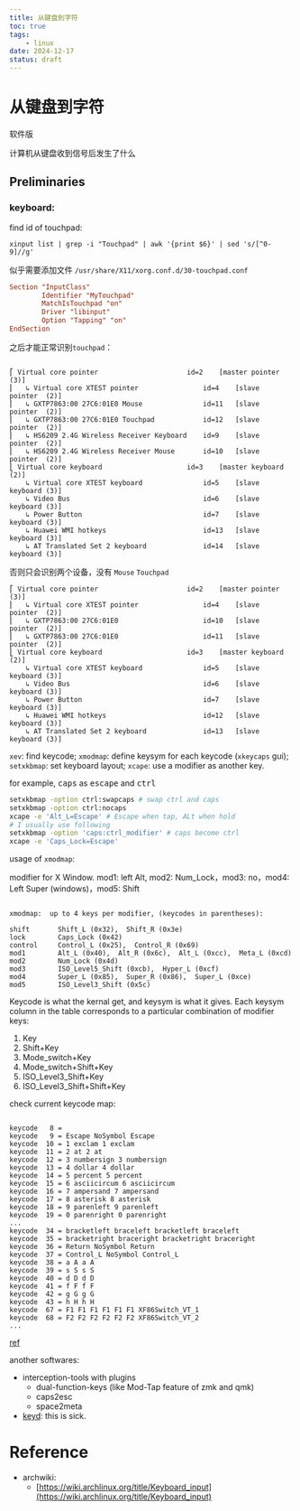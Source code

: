 ```yaml
---
title: 从键盘到字符
toc: true
tags:
    - linux
date: 2024-12-17
status: draft
---
```


# 从键盘到字符

软件版

计算机从键盘收到信号后发生了什么

## Preliminaries

### keyboard:

find id of touchpad:

```
xinput list | grep -i "Touchpad" | awk '{print $6}' | sed 's/[^0-9]//g'
```

似乎需要添加文件 `/usr/share/X11/xorg.conf.d/30-touchpad.conf`

```conf
Section "InputClass"
        Identifier "MyTouchpad"
        MatchIsTouchpad "on"
        Driver "libinput"
        Option "Tapping" "on"
EndSection
```

之后才能正常识别`touchpad`：

```xinput list

⎡ Virtual core pointer                    	id=2	[master pointer  (3)]
⎜   ↳ Virtual core XTEST pointer              	id=4	[slave  pointer  (2)]
⎜   ↳ GXTP7863:00 27C6:01E0 Mouse             	id=11	[slave  pointer  (2)]
⎜   ↳ GXTP7863:00 27C6:01E0 Touchpad          	id=12	[slave  pointer  (2)]
⎜   ↳ HS6209 2.4G Wireless Receiver Keyboard  	id=9	[slave  pointer  (2)]
⎜   ↳ HS6209 2.4G Wireless Receiver Mouse     	id=10	[slave  pointer  (2)]
⎣ Virtual core keyboard                   	id=3	[master keyboard (2)]
    ↳ Virtual core XTEST keyboard             	id=5	[slave  keyboard (3)]
    ↳ Video Bus                               	id=6	[slave  keyboard (3)]
    ↳ Power Button                            	id=7	[slave  keyboard (3)]
    ↳ Huawei WMI hotkeys                      	id=13	[slave  keyboard (3)]
    ↳ AT Translated Set 2 keyboard            	id=14	[slave  keyboard (3)]
```

否则只会识别两个设备，没有 `Mouse` `Touchpad`

```xinput list
⎡ Virtual core pointer                    	id=2	[master pointer  (3)]
⎜   ↳ Virtual core XTEST pointer              	id=4	[slave  pointer  (2)]
⎜   ↳ GXTP7863:00 27C6:01E0                   	id=10	[slave  pointer  (2)]
⎜   ↳ GXTP7863:00 27C6:01E0                   	id=11	[slave  pointer  (2)]
⎣ Virtual core keyboard                   	id=3	[master keyboard (2)]
    ↳ Virtual core XTEST keyboard             	id=5	[slave  keyboard (3)]
    ↳ Video Bus                               	id=6	[slave  keyboard (3)]
    ↳ Power Button                            	id=7	[slave  keyboard (3)]
    ↳ Huawei WMI hotkeys                      	id=12	[slave  keyboard (3)]
    ↳ AT Translated Set 2 keyboard            	id=13	[slave  keyboard (3)]
```

`xev`: find keycode; `xmodmap`: define keysym for each keycode (`xkeycaps` gui); `setxkbmap`: set keyboard layout; `xcape`: use a modifier as another key.

for example, <kbd>caps</kbd> as <kbd>escape</kbd> and <kbd>ctrl</kbd>

```sh
setxkbmap -option ctrl:swapcaps # swap ctrl and caps
setxkbmap -option ctrl:nocaps
xcape -e 'Alt_L=Escape' # Escape when tap, ALt when hold
# I usually use following
setxkbmap -option 'caps:ctrl_modifier' # caps become ctrl
xcape -e 'Caps_Lock=Escape'
```

usage of `xmodmap`:

modifier for X Window. mod1: left Alt, mod2: Num_Lock，mod3: no，mod4: Left Super (windows)，mod5: Shift

```xmodmap -pm

xmodmap:  up to 4 keys per modifier, (keycodes in parentheses):

shift       Shift_L (0x32),  Shift_R (0x3e)
lock        Caps_Lock (0x42)
control     Control_L (0x25),  Control_R (0x69)
mod1        Alt_L (0x40),  Alt_R (0x6c),  Alt_L (0xcc),  Meta_L (0xcd)
mod2        Num_Lock (0x4d)
mod3        ISO_Level5_Shift (0xcb),  Hyper_L (0xcf)
mod4        Super_L (0x85),  Super_R (0x86),  Super_L (0xce)
mod5        ISO_Level3_Shift (0x5c)
```

Keycode is what the kernal get, and keysym is what it gives. Each keysym column in the table corresponds to a particular combination of modifier keys:

1. Key
2. Shift+Key
3. Mode_switch+Key
4. Mode_switch+Shift+Key
5. ISO_Level3_Shift+Key
6. ISO_Level3_Shift+Shift+Key

check current keycode map:

```xmodmap -pke

keycode   8 =
keycode   9 = Escape NoSymbol Escape
keycode  10 = 1 exclam 1 exclam
keycode  11 = 2 at 2 at
keycode  12 = 3 numbersign 3 numbersign
keycode  13 = 4 dollar 4 dollar
keycode  14 = 5 percent 5 percent
keycode  15 = 6 asciicircum 6 asciicircum
keycode  16 = 7 ampersand 7 ampersand
keycode  17 = 8 asterisk 8 asterisk
keycode  18 = 9 parenleft 9 parenleft
keycode  19 = 0 parenright 0 parenright
...
keycode  34 = bracketleft braceleft bracketleft braceleft
keycode  35 = bracketright braceright bracketright braceright
keycode  36 = Return NoSymbol Return
keycode  37 = Control_L NoSymbol Control_L
keycode  38 = a A a A
keycode  39 = s S s S
keycode  40 = d D d D
keycode  41 = f F f F
keycode  42 = g G g G
keycode  43 = h H h H
keycode  67 = F1 F1 F1 F1 F1 F1 XF86Switch_VT_1
keycode  68 = F2 F2 F2 F2 F2 F2 XF86Switch_VT_2
...
```

[ref](https://unix.stackexchange.com/questions/55076/what-is-the-mode-switch-modifier-for/55154#55154)

another softwares:

- interception-tools with plugins
    - dual-function-keys (like Mod-Tap feature of zmk and qmk)
    - caps2esc
    - space2meta
- [keyd](https://github.com/rvaiya/keyd): this is sick.

# Reference

- archwiki:
    - [https://wiki.archlinux.org/title/Keyboard_input](https://wiki.archlinux.org/title/Keyboard_input)
